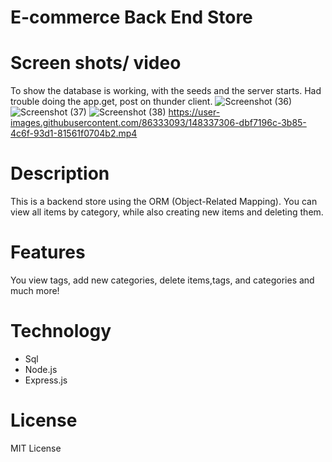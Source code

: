 # E-commerce Back End Store

# Screen shots/ video
To show the database is working, with the seeds and the server starts. Had trouble doing the app.get, post on thunder client.
![Screenshot (36)](https://user-images.githubusercontent.com/86333093/148335730-c5f11921-e952-4857-a44a-9e5e5119827d.png)
![Screenshot (37)](https://user-images.githubusercontent.com/86333093/148335785-6fec0834-510f-4cf9-bc83-a5db89fd7683.png)
![Screenshot (38)](https://user-images.githubusercontent.com/86333093/148335823-5d190569-131b-43d8-a37e-db08180bf7bc.png)
https://user-images.githubusercontent.com/86333093/148337306-dbf7196c-3b85-4c6f-93d1-81561f0704b2.mp4
# Description
This is a backend store using the ORM (Object-Related Mapping). You can view all items by category, while also creating new items and deleting them. 

# Features
You view tags, add new categories, delete items,tags, and categories and much more!

# Technology
* Sql
* Node.js
* Express.js

# License
MIT License